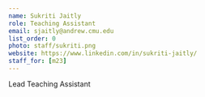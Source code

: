 ```yaml
---
name: Sukriti Jaitly
role: Teaching Assistant
email: sjaitly@andrew.cmu.edu
list_order: 0
photo: staff/sukriti.png
website: https://www.linkedin.com/in/sukriti-jaitly/
staff_for: [m23]
---
```

Lead Teaching Assistant
